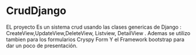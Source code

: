 # CrudDjango
EL proyecto Es un sistema crud usando las clases genericas  de Django : CreateView,UpdateView,DeleteView, Listview, DetailView .  Ademas se utilizo tambien para los formularios Cryspy Form Y el Framework bootstrap para dar un poco de presentación.
